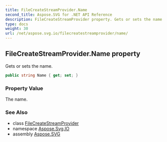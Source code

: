 ```yaml
---
title: FileCreateStreamProvider.Name
second_title: Aspose.SVG for .NET API Reference
description: FileCreateStreamProvider property. Gets or sets the name
type: docs
weight: 30
url: /net/aspose.svg.io/filecreatestreamprovider/name/
---
```

## FileCreateStreamProvider.Name property

Gets or sets the name.

```csharp
public string Name { get; set; }
```

### Property Value

The name.

### See Also

* class [FileCreateStreamProvider](../)
* namespace [Aspose.Svg.IO](../../filecreatestreamprovider/)
* assembly [Aspose.SVG](../../../)
